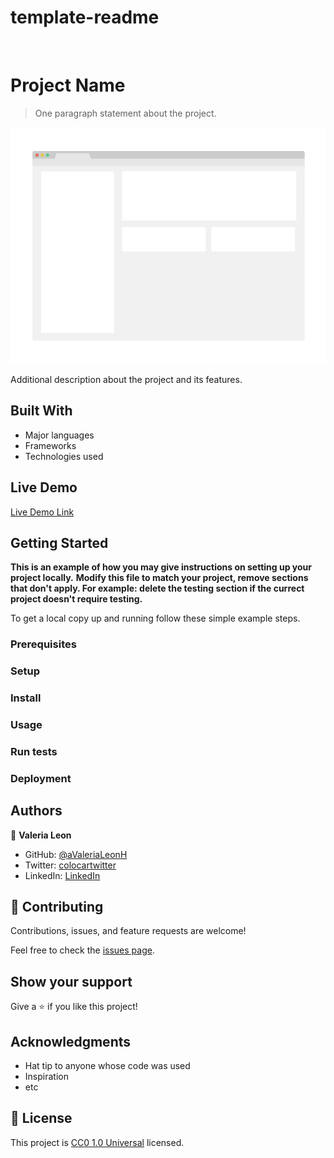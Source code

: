 # template-readme

![]()

# Project Name

> One paragraph statement about the project.

![screenshot](./app_screenshot.png)

Additional description about the project and its features.

## Built With

- Major languages
- Frameworks
- Technologies used

## Live Demo

[Live Demo Link](https://livedemo.com)


## Getting Started

**This is an example of how you may give instructions on setting up your project locally.**
**Modify this file to match your project, remove sections that don't apply. For example: delete the testing section if the currect project doesn't require testing.**


To get a local copy up and running follow these simple example steps.

### Prerequisites

### Setup

### Install

### Usage

### Run tests

### Deployment



## Authors

👤 **Valeria Leon**

- GitHub: [@aValeriaLeonH](https://github.com/ValeriaLeonH)
- Twitter: [colocartwitter]()
- LinkedIn: [LinkedIn](https://www.linkedin.com/in/valeria-leon-30960527a/)


## 🤝 Contributing

Contributions, issues, and feature requests are welcome!

Feel free to check the [issues page](https://github.com/ValeriaLeonH/assignment_fundamentals_part3_07sep23/issues).

## Show your support

Give a ⭐️ if you like this project!

## Acknowledgments

- Hat tip to anyone whose code was used
- Inspiration
- etc

## 📝 License

This project is [CC0 1.0 Universal](LICENSE) licensed.